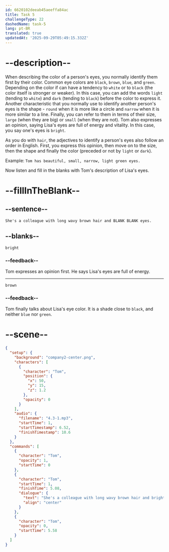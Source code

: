 ```yaml
---
id: 6620102deeab45aeeffa84ac
title: Task 5
challengeType: 22
dashedName: task-5
lang: pt-BR
translated: true
updatedAt: '2025-09-29T05:49:15.332Z'
---
```


<!-- (Audio) Tom: She's a colleague with long wavy brown hair and bright brown eyes. -->

# --description--

When describing the color of a person's eyes, you normally identify them first by their color. Common eye colors are `black`, `brown`, `blue`, and `green`. Depending on the color if can have a tendency to `white` or to `black` (the color itself is stronger or weaker). In this case, you can add the words `light` (tending to `white`) and `dark` (tending to `black`) before the color to express it. Another characteristic that you normally use to identify another person's eyes is the shape - `round` when it is more like a circle and `narrow` when it is more similar to a line. Finally, you can refer to them in terms of their size, `large` (when they are big) or `small` (when they are not). Tom also expresses an opinion, saying Lisa's eyes are full of energy and vitality. In this case, you say one's eyes is `bright`.

As you do with `hair`, the adjectives to identify a person's eyes also follow an order in English. First, you express this opinion, then move on to the size, then the shape and finally the color (preceded or not by `light` or `dark`).

Example: `Tom has beautiful, small, narrow, light green eyes.`

Now listen and fill in the blanks with Tom's description of Lisa's eyes.

# --fillInTheBlank--

## --sentence--

`She's a colleague with long wavy brown hair and BLANK BLANK eyes.`

## --blanks--

`bright`

### --feedback--

Tom expresses an opinion first. He says Lisa's eyes are full of energy.

---

`brown`

### --feedback--

Tom finally talks about Lisa's eye color. It is a shade close to `black`, and neither `blue` nor `green`.

# --scene--

```json
{
  "setup": {
    "background": "company2-center.png",
    "characters": [
      {
        "character": "Tom",
        "position": {
          "x": 50,
          "y": 15,
          "z": 1.2
        },
        "opacity": 0
      }
    ],
    "audio": {
      "filename": "4.3-1.mp3",
      "startTime": 1,
      "startTimestamp": 6.52,
      "finishTimestamp": 10.6
    }
  },
  "commands": [
    {
      "character": "Tom",
      "opacity": 1,
      "startTime": 0
    },
    {
      "character": "Tom",
      "startTime": 1,
      "finishTime": 5.08,
      "dialogue": {
        "text": "She's a colleague with long wavy brown hair and bright brown eyes.",
        "align": "center"
      }
    },
    {
      "character": "Tom",
      "opacity": 0,
      "startTime": 5.58
    }
  ]
}
```
